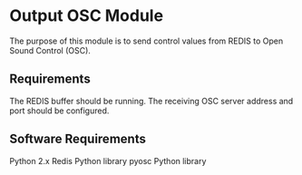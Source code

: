 # Output OSC Module

The purpose of this module is to send control values from REDIS to Open Sound Control (OSC).

## Requirements

The REDIS buffer should be running.
The receiving OSC server address and port should be configured.

## Software Requirements

Python 2.x
Redis Python library
pyosc Python library
